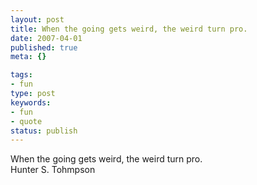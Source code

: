 ```yaml
---
layout: post
title: When the going gets weird, the weird turn pro.
date: 2007-04-01
published: true
meta: {}

tags:
- fun
type: post
keywords:
- fun
- quote
status: publish
---
```

When the going gets weird, the weird turn pro.<br />Hunter S. Tohmpson
